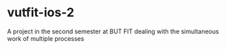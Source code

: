 # vutfit-ios-2
A project in the second semester at BUT FIT dealing with the simultaneous work of multiple processes 
